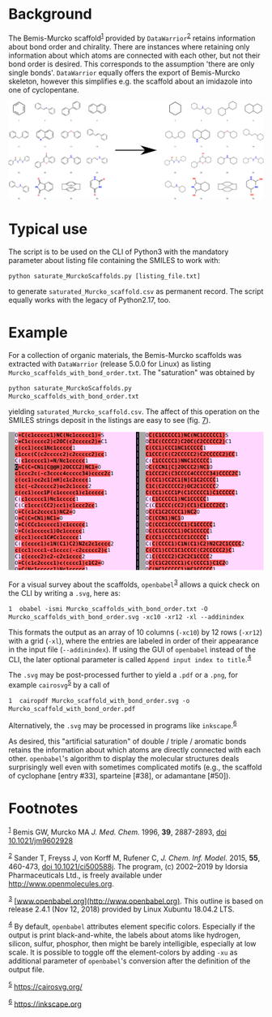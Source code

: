 

# Background

The Bemis-Murcko scaffold<sup><a id="fnr.1" class="footref" href="#fn.1">1</a></sup> provided by `DataWarrior`<sup><a id="fnr.2" class="footref" href="#fn.2">2</a></sup>
retains information about bond order and chirality.  There are
instances where retaining only information about which atoms are
connected with each other, but not their bond order is desired.
This corresponds to the assumption 'there are only single bonds'.
`DataWarrior` equally offers the export of Bemis-Murcko skeleton,
however this simplifies e.g. the scaffold about an imidazole into
one of cyclopentane.

![img](./pattern.png)


# Typical use

The script is to be used on the CLI of Python3 with the mandatory
parameter about listing file containing the SMILES to work with:

    python saturate_MurckoScaffolds.py [listing_file.txt]

to generate `saturated_Murcko_scaffold.csv` as permanent record.
The script equally works with the legacy of Python2.17, too.


# Example

For a collection of organic materials, the Bemis-Murcko scaffolds
was extracted with `DataWarrior` (release 5.0.0 for Linux) as
listing `Murcko_scaffolds_with_bond_order.txt`.  The "saturation"
was obtained by

    python saturate_MurckoScaffolds.py Murcko_scaffolds_with_bond_order.txt

yielding `saturated_Murcko_scaffold.csv`.  The affect of this
operation on the SMILES strings deposit in the listings are easy to
see (fig. [7](#org3b77c98)).

![img](./2019-07-03_vimdiff.png "DiffView of the SMILES strings of a Murcko scaffold *prior* (left hand column) or *after* an «artifical saturation» (right hand column).  Note the removal of explicit bond order indicators, e.g. double bond (equality sign), triple bond bond (octohorpe), or about implicit aromatization (lower case -> upper case for atoms of carbon, nitrogen (depicted); oxygen or sulfur (not depicted).  At the same time, stereochemical indicators are removed, too (e.g., at-signs).")

For a visual survey about the scaffolds, `openbabel`<sup><a id="fnr.3" class="footref" href="#fn.3">3</a></sup> allows a
quick check on the CLI by writing a `.svg`, here as:

    1  obabel -ismi Murcko_scaffolds_with_bond_order.txt -O Murcko_scaffolds_with_bond_order.svg -xc10 -xr12 -xl --addinindex

This formats the output as an array of 10 columns (`-xc10`) by
12 rows (`-xr12`) with a grid (`-xl`), where the entries are
labeled in order of their appearance in the input file
(`--addinindex`).  If using the GUI of `openbabel` instead of the
CLI, the later optional parameter is called `Append input index to
   title`.<sup><a id="fnr.4" class="footref" href="#fn.4">4</a></sup>

The `.svg` may be post-processed further to yield a `.pdf` or a
`.png`, for example `cairosvg`<sup><a id="fnr.5" class="footref" href="#fn.5">5</a></sup> by a call of

    1  cairopdf Murcko_scaffold_with_bond_order.svg -o Murcko_scaffold_with_bond_order.pdf

Alternatively, the `.svg` may be processed in programs like
`inkscape`.<sup><a id="fnr.6" class="footref" href="#fn.6">6</a></sup> 

As desired, this "artificial saturation" of double / triple /
aromatic bonds retains the information about which atoms are
directly connected with each other.  `openbabel`'s algorithm to
display the molecular structures deals surprisingly well even with
sometimes complicated motifs (e.g., the scaffold of cyclophane
[entry #33], sparteine [#38], or adamantane [#50]).


# Footnotes

<sup><a id="fn.1" href="#fnr.1">1</a></sup> Bemis GW, Murcko MA *J. Med. Chem.* 1996, ****39****, 2887-2893,
[doi 10.1021/jm9602928](https://pubs.acs.org/doi/10.1021/jm9602928)

<sup><a id="fn.2" href="#fnr.2">2</a></sup> Sander T, Freyss J, von Korff M, Rufener C,
*J. Chem. Inf. Model.* 2015, ****55****, 460-473, [doi
10.1021/ci500588j](https://pubs.acs.org/doi/10.1021/ci500588j).  The program, (c) 2002&#x2013;2019 by Idorsia
Pharmaceuticals Ltd., is freely available under
<http://www.openmolecules.org>.

<sup><a id="fn.3" href="#fnr.3">3</a></sup> [www.openbabel.org](http://www.openbabel.org). This outline is based on release 2.4.1
(Nov 12, 2018) provided by Linux Xubuntu 18.04.2 LTS.

<sup><a id="fn.4" href="#fnr.4">4</a></sup> By default, `openbabel` attributes element specific colors.
Especially if the output is print black-and-white, the labels about
atoms like hydrogen, silicon, sulfur, phosphor, then might be barely
intelligible, especially at low scale.  It is possible to toggle off
the element-colors by adding `-xu` as additional parameter of
`openbabel`'s conversion after the definition of the output file.

<sup><a id="fn.5" href="#fnr.5">5</a></sup> <https://cairosvg.org/>

<sup><a id="fn.6" href="#fnr.6">6</a></sup> <https://inkscape.org>

